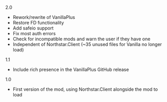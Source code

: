 2.0
- Rework/rewrite of VanillaPlus
- Restore FD functionality
- Add safeio support
- Fix most auth errors
- Check for incompatible mods and warn the user if they have one
- Independent of Northstar.Client (~35 unused files for Vanilla no longer load)

1.1
- Include rich presence in the VanillaPlus GitHub release

1.0
- First version of the mod, using Northstar.Client alongside the mod to load